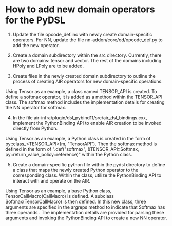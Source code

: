 # How to add new domain operators for the PyDSL

1. Update the file opcode\_def.inc with newly create domain-specific operators. For NN, update the file nn-addon/core/od/opcode\_def.py to add the new operator.

2. Create a domain subdirectory within the src directory. Currently, there are two domains: tensor and vector. The rest of the domains including HPoly and LPoly are to be added.

3. Create files in the newly created domain subdirectory to outline the process of creating AIR operators for new domain-specific operations.

Using Tensor as an example, a class named TENSOR\_API is created. To define a softmax operator, it is added as a method within the TENSOR\_API class. The softmax method includes the implementation details for creating the NN operator for softmax.

4. In the file air-infra/plugin/dsl\_pybind11/src/air\_dsl\_bindings.cxx, implement the PythonBinding API to enable AIR creation to be invoked directly from Python.

Using Tensor as an example, a Python class is created in the form of py::class_<TENSOR_API>(m, "TensorAPI"). Then the softmax method is defined in the form of ".def("softmax", &TENSOR\_API::Softmax, py::return\_value\_policy::reference)" within the Python class.

5. Create a domain-specific python file within the pydsl directory to define a class that maps the newly created Python operator to the corresponding class. Within the class, utilize the PythonBinding API to interact with and operate on the AIR.

Using Tensor as an example, a base Python class, TensorCallMacro(CallMacro) is defined. A subclass Softmax(TensorCallMacro) is then defined. In this new class, three arguments are specified in the argreps method to indicate that Softmax has three operands . The implementation details are provided for parsing these arguments and invoking the PythonBinding API to create a new NN operator.
